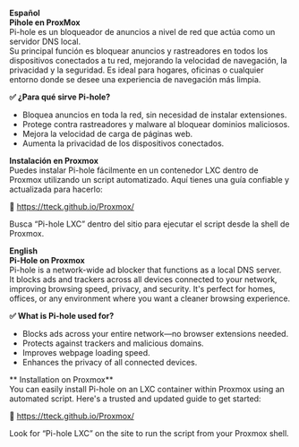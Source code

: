**Español**  
**Pihole en ProxMox**  
Pi-hole es un bloqueador de anuncios a nivel de red que actúa como un servidor DNS local.  
Su principal función es bloquear anuncios y rastreadores en todos los dispositivos conectados a tu red, mejorando la velocidad de navegación, la privacidad y la seguridad. Es ideal para hogares, oficinas o cualquier entorno donde se desee una experiencia de navegación más limpia.  

**✅ ¿Para qué sirve Pi-hole?**
 - Bloquea anuncios en toda la red, sin necesidad de instalar extensiones.
 - Protege contra rastreadores y malware al bloquear dominios maliciosos.
 - Mejora la velocidad de carga de páginas web.
 - Aumenta la privacidad de los dispositivos conectados.

**Instalación en Proxmox**  
Puedes instalar Pi-hole fácilmente en un contenedor LXC dentro de Proxmox utilizando un script automatizado. Aquí tienes una guía confiable y actualizada para hacerlo:

🔗 https://tteck.github.io/Proxmox/

Busca “Pi-hole LXC” dentro del sitio para ejecutar el script desde la shell de Proxmox.

**English**  
**Pi-Hole on Proxmox**  
Pi-hole is a network-wide ad blocker that functions as a local DNS server.  
It blocks ads and trackers across all devices connected to your network, improving browsing speed, privacy, and security. It's perfect for homes, offices, or any environment where you want a cleaner browsing experience.

**✅ What is Pi-hole used for?**
 - Blocks ads across your entire network—no browser extensions needed.
 - Protects against trackers and malicious domains.
 - Improves webpage loading speed.
 - Enhances the privacy of all connected devices.

** Installation on Proxmox**  
You can easily install Pi-hole on an LXC container within Proxmox using an automated script. Here's a trusted and updated guide to get started:

🔗 https://tteck.github.io/Proxmox/

Look for “Pi-hole LXC” on the site to run the script from your Proxmox shell.
